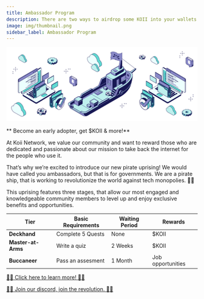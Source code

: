 ```yaml
---
title: Ambassador Program
description: There are two ways to airdrop some KOII into your wallets.
image: img/thumbnail.png
sidebar_label: Ambassador Program
---
```


![Banner](img/nodeheader.svg)

** Become an early adopter, get $KOII & more!**

At Koii Network, we value our community and want to reward those who are dedicated and passionate about our mission to take back the internet for the people who use it.

That’s why we’re excited to introduce our new pirate uprising! We would have called you ambassadors, but that is for governments. We are a pirate ship, that is working to revolutionize the world against tech monopolies. 🏴‍☠

This uprising features three stages, that allow our most engaged and knowledgeable community members to level up and enjoy exclusive benefits and opportunities.

| Tier               | Basic Requirements | Waiting Period | Rewards           |
| ------------------ | ------------------ | -------------- | ----------------- |
| **Deckhand**       | Complete 5 Quests  | None           | $KOII             |
| **Master-at-Arms** | Write a quiz       | 2 Weeks        | $KOII             |
| **Buccaneer**      | Pass an assesment  | 1 Month        | Job opportunities |

[🏴‍☠ Click here to learn more! 🏴‍☠](https://blog.koii.network/calling-all-pirates/)

[🏴‍☠ Join our discord, join the revolution. 🏴‍☠](https://discord.com/invite/koii-network)
